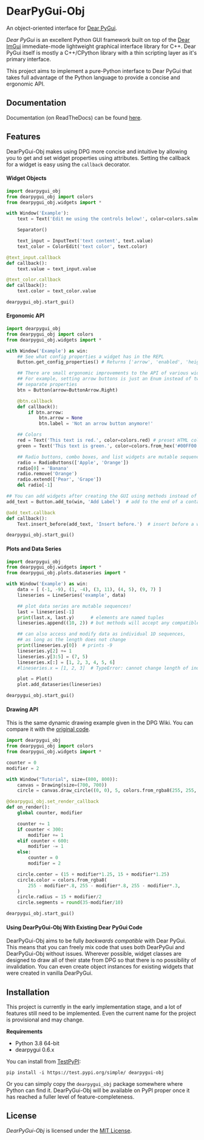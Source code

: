 # DearPyGui-Obj
An object-oriented interface for [Dear PyGui](https://github.com/hoffstadt/DearPyGui).

*Dear PyGui* is an excellent Python GUI framework built on top of the [Dear ImGui](https://github.com/ocornut/imgui) immediate-mode lightweight graphical interface library for C++. Dear PyGui itself is mostly a C++/CPython library with a thin scripting layer as it's primary interface.

This project aims to implement a pure-Python interface to Dear PyGui that takes full advantage of the Python language to provide a concise and ergonomic API.

## Documentation
Documentation (on ReadTheDocs) can be found [here](https://dearpygui-obj.readthedocs.io/en/latest/index.html).

## Features
DearPyGui-Obj makes using DPG more concise and intuitive by allowing you to get and set widget properties using attributes. Setting the callback for a
widget is easy using the `callback` decorator.

#### Widget Objects

``` python
import dearpygui_obj
from dearpygui_obj import colors
from dearpygui_obj.widgets import *

with Window('Example'):
    text = Text('Edit me using the controls below!', color=colors.salmon)

    Separator()

    text_input = InputText('text content', text.value)
    text_color = ColorEdit('text color', text.color)

@text_input.callback
def callback():
    text.value = text_input.value

@text_color.callback
def callback():
    text.color = text_color.value

dearpygui_obj.start_gui()
```

#### Ergonomic API
``` python
import dearpygui_obj
from dearpygui_obj import colors
from dearpygui_obj.widgets import *

with Window('Example') as win:
    ## See what config properties a widget has in the REPL
    Button.get_config_properties() # Returns ['arrow', 'enabled', 'height', ...]

    ## There are small ergonomic improvements to the API of various widgets
    ## For example, setting arrow buttons is just an Enum instead of two
    ## separate properties
    btn = Button(arrow=ButtonArrow.Right)

    @btn.callback
    def callback():
        if btn.arrow:
            btn.arrow = None
            btn.label = 'Not an arrow button anymore!'

    ## Colors
    red = Text('This text is red.', color=colors.red) # preset HTML colors
    green = Text('This text is green.', color=colors.from_hex('#00FF00'))

    ## Radio buttons, combo boxes, and list widgets are mutable sequences
    radio = RadioButtons(['Apple', 'Orange'])
    radio[0] = 'Banana'
    radio.remove('Orange')
    radio.extend(['Pear', 'Grape'])
    del radio[-1]

## You can add widgets after creating the GUI using methods instead of keywords
add_text = Button.add_to(win, 'Add Label')  # add to the end of a container

@add_text.callback
def callback():
    Text.insert_before(add_text, 'Insert before.')  # insert before a widget

dearpygui_obj.start_gui()
```

#### Plots and Data Series

``` python
import dearpygui_obj
from dearpygui_obj.widgets import *
from dearpygui_obj.plots.dataseries import *

with Window('Example') as win:
    data = [ (-1, -9), (1, -4), (3, 11), (4, 5), (9, 7) ]
    lineseries = LineSeries('example', data)

    ## plot data series are mutable sequences!
    last = lineseries[-1]
    print(last.x, last.y)      # elements are named tuples
    lineseries.append((10, 2)) # but methods will accept any compatible sequence

    ## can also access and modify data as individual 1D sequences,
    ## as long as the length does not change
    print(lineseries.y[0])  # prints -9
    lineseries.y[2] += 1
    lineseries.y[3:5] = (7, 5)
    lineseries.x[:] = [1, 2, 3, 4, 5, 6]
    #lineseries.x = [1, 2, 3]  # TypeError: cannot change length of individual DataSeries field

    plot = Plot()
    plot.add_dataseries(lineseries)

dearpygui_obj.start_gui()
```

#### Drawing API
This is the same dynamic drawing example given in the DPG Wiki. You can compare 
it with the [original code](https://github.com/hoffstadt/DearPyGui/wiki/Drawing-API#modification).

``` python
import dearpygui_obj
from dearpygui_obj import colors
from dearpygui_obj.widgets import *

counter = 0
modifier = 2

with Window("Tutorial", size=(800, 800)):
    canvas = Drawing(size=(700, 700))
    circle = canvas.draw_circle((0, 0), 5, colors.from_rgba8(255, 255, 255))

@dearpygui_obj.set_render_callback
def on_render():
    global counter, modifier

    counter += 1
    if counter < 300:
        modifier += 1
    elif counter < 600:
        modifier -= 1
    else:
        counter = 0
        modifier = 2

    circle.center = (15 + modifier*1.25, 15 + modifier*1.25)
    circle.color = colors.from_rgba8(
        255 - modifier*.8, 255 - modifier*.8, 255 - modifier*.3,
    )
    circle.radius = 15 + modifier/2
    circle.segments = round(35-modifier/10)

dearpygui_obj.start_gui()
```

#### Using DearPyGui-Obj With Existing Dear PyGui Code
DearPyGui-Obj aims to be fully *backwards compatible* with Dear PyGui. This means that you can freely mix code that uses both DearPyGui and DearPyGui-Obj without issues. Wherever possible, widget classes are designed to draw all of their state from DPG so that there is no possibility of invalidation. You can even create object instances for existing widgets that were created in vanilla DearPyGui.

## Installation
This project is currently in the early implementation stage, and a lot of features still need to be implemented. Even the current name for the project is provisional and may change.

**Requirements**
- Python 3.8 64-bit
- dearpygui 0.6.x

You can install from [TestPyPI](https://test.pypi.org/project/dearpygui-obj/):
```
pip install -i https://test.pypi.org/simple/ dearpygui-obj
```

Or you can simply copy the `dearpygui_obj` package somewhere where Python can find it. 
DearPyGui-Obj will be available on PyPI proper once it has reached a fuller level of feature-completeness.

## License

*DearPyGui-Obj* is licensed under the [MIT License](https://github.com/mwerezak/DearPyGui-Obj/blob/master/LICENSE).
